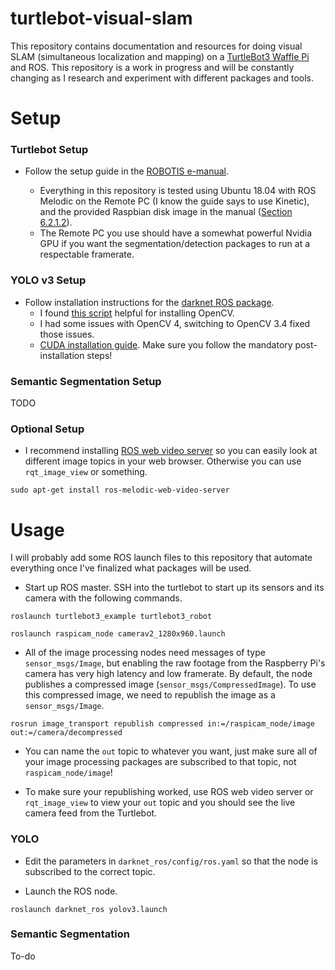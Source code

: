 # turtlebot-visual-slam

This repository contains documentation and resources for doing visual SLAM (simultaneous localization and mapping) on a [TurtleBot3 Waffle Pi](https://emanual.robotis.com/docs/en/platform/turtlebot3/overview/) and ROS. This repository is a work in progress and will be constantly changing as I research and experiment with different packages and tools. 

# Setup

### Turtlebot Setup

- Follow the setup guide in the [ROBOTIS e-manual](https://emanual.robotis.com/docs/en/platform/turtlebot3/setup/#setup).

    - Everything in this repository is tested using Ubuntu 18.04 with ROS Melodic on the Remote PC (I know the guide says to use Kinetic), and the provided Raspbian disk image in the manual ([Section 6.2.1.2](https://emanual.robotis.com/docs/en/platform/turtlebot3/raspberry_pi_3_setup/#install-linux-based-on-raspbian)).
    - The Remote PC you use should have a somewhat powerful Nvidia GPU if you want the segmentation/detection packages to run at a respectable framerate. 

### YOLO v3 Setup

- Follow installation instructions for the [darknet ROS package](https://github.com/leggedrobotics/darknet_ros).
    - I found [this script](https://github.com/milq/milq/blob/master/scripts/bash/install-opencv.sh) helpful for installing OpenCV.
    - I had some issues with OpenCV 4, switching to OpenCV 3.4 fixed those issues.
    - [CUDA installation guide](https://docs.nvidia.com/cuda/cuda-installation-guide-linux/index.html). Make sure you follow the mandatory post-installation steps!

### Semantic Segmentation Setup

TODO

### Optional Setup

- I recommend installing [ROS web video server](http://wiki.ros.org/web_video_server) so you can easily look at different image topics in your web browser. Otherwise you can use `rqt_image_view` or something.

```sudo apt-get install ros-melodic-web-video-server```

# Usage

I will probably add some ROS launch files to this repository that automate everything once I've finalized what packages will be used. 

- Start up ROS master. SSH into the turtlebot to start up its sensors and its camera with the following commands.

```roslaunch turtlebot3_example turtlebot3_robot```

```roslaunch raspicam_node camerav2_1280x960.launch```

- All of the image processing nodes need messages of type `sensor_msgs/Image`, but enabling the raw footage from the Raspberry Pi's camera has very high latency and low framerate. By default, the node publishes a compressed image (`sensor_msgs/CompressedImage`). To use this compressed image, we need to republish the image as a `sensor_msgs/Image`.

```rosrun image_transport republish compressed in:=/raspicam_node/image out:=/camera/decompressed```

- You can  name the `out` topic to whatever you want, just make sure all of your image processing packages are subscribed to that topic, not `raspicam_node/image`!

- To make sure your republishing worked, use ROS web video server or `rqt_image_view` to view your `out` topic and you should see the live camera feed from the Turtlebot. 

### YOLO

- Edit the parameters in `darknet_ros/config/ros.yaml` so that the node is subscribed to the correct topic. 

- Launch the ROS node.

```roslaunch darknet_ros yolov3.launch```

### Semantic Segmentation

To-do
